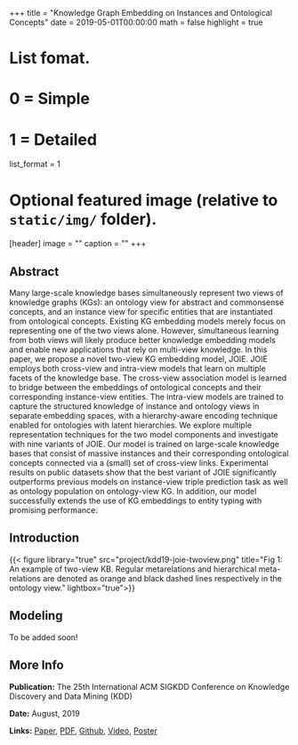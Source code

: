 +++
title = "Knowledge Graph Embedding on Instances and Ontological Concepts"
date = 2019-05-01T00:00:00
math = false
highlight = true

# List fomat.
#   0 = Simple
#   1 = Detailed
list_format = 1

# Optional featured image (relative to `static/img/` folder).
[header]
image = ""
caption = ""
+++

## Abstract

Many large-scale knowledge bases simultaneously represent two views of knowledge graphs (KGs): an ontology view for abstract and commonsense concepts, and an instance view for specific entities that are instantiated from ontological concepts. Existing KG embedding models merely focus on representing one of the two views alone. However, simultaneous learning from both views will likely produce better knowledge embedding models and enable new applications that rely on multi-view knowledge. In this paper, we propose a novel two-view KG embedding model, JOIE. JOIE employs both cross-view and intra-view models that learn on multiple facets of the knowledge base. The cross-view association model is learned to bridge between the embeddings of ontological concepts and their corresponding instance-view entities. The intra-view models are trained to capture the structured knowledge of instance and ontology views in separate embedding spaces, with a hierarchy-aware encoding technique enabled for ontologies with latent hierarchies. We explore multiple representation techniques for the two model components and investigate with nine variants of JOIE. Our model is trained on large-scale knowledge bases that consist of massive instances and their corresponding ontological concepts connected via a (small) set of cross-view links. Experimental results on public datasets show that the best variant of JOIE significantly outperforms previous models on instance-view triple prediction task as well as ontology population on ontology-view KG. In addition, our model successfully extends the use of KG embeddings to entity typing with promising performance.

## Introduction

{{< figure library="true" src="project/kdd19-joie-twoview.png" title="Fig 1: An example of two-view KB. Regular metarelations and hierarchical meta-relations are denoted as orange and black dashed lines respectively in the ontology view." lightbox="true">}}

## Modeling

To be added soon!

## More Info

**Publication:** The 25th International ACM SIGKDD Conference on Knowledge Discovery and Data Mining (KDD)

**Date:** August, 2019

**Links:** [Paper](https://dl.acm.org/citation.cfm?id=3330838), [PDF](https://www.haojunheng.com/files/pubs/KDD19-JOIE.pdf), [Github](https://github.com/JunhengH/joie-kdd19), [Video](https://youtu.be/krJP6Lpa4so), [Poster](https://www.haojunheng.com/files/pubs/KDD19-JOIE-Poster.pdf)

